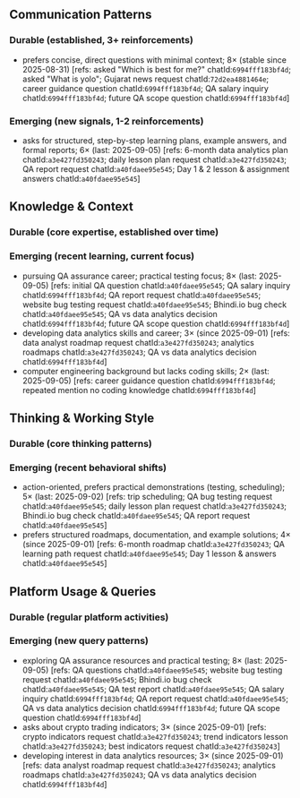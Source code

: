 ## Communication Patterns
### Durable (established, 3+ reinforcements)
- prefers concise, direct questions with minimal context; 8× (stable since 2025-08-31) [refs: asked "Which is best for me?" chatId:`6994fff183bf4d`; asked "What is yolo"; Gujarat news request chatId:`72d2ea4881464e`; career guidance question chatId:`6994fff183bf4d`; QA salary inquiry chatId:`6994fff183bf4d`; future QA scope question chatId:`6994fff183bf4d`]

### Emerging (new signals, 1-2 reinforcements)
- asks for structured, step-by-step learning plans, example answers, and formal reports; 6× (last: 2025-09-05) [refs: 6-month data analytics plan chatId:`a3e427fd350243`; daily lesson plan request chatId:`a3e427fd350243`; QA report request chatId:`a40fdaee95e545`; Day 1 & 2 lesson & assignment answers chatId:`a40fdaee95e545`]

## Knowledge & Context
### Durable (core expertise, established over time)

### Emerging (recent learning, current focus)
- pursuing QA assurance career; practical testing focus; 8× (last: 2025-09-05) [refs: initial QA question chatId:`a40fdaee95e545`; QA salary inquiry chatId:`6994fff183bf4d`; QA report request chatId:`a40fdaee95e545`; website bug testing request chatId:`a40fdaee95e545`; Bhindi.io bug check chatId:`a40fdaee95e545`; QA vs data analytics decision chatId:`6994fff183bf4d`; future QA scope question chatId:`6994fff183bf4d`]
- developing data analytics skills and career; 3× (since 2025-09-01) [refs: data analyst roadmap request chatId:`a3e427fd350243`; analytics roadmaps chatId:`a3e427fd350243`; QA vs data analytics decision chatId:`6994fff183bf4d`]
- computer engineering background but lacks coding skills; 2× (last: 2025-09-05) [refs: career guidance question chatId:`6994fff183bf4d`; repeated mention no coding knowledge chatId:`6994fff183bf4d`]

## Thinking & Working Style
### Durable (core thinking patterns)

### Emerging (recent behavioral shifts)
- action-oriented, prefers practical demonstrations (testing, scheduling); 5× (last: 2025-09-02) [refs: trip scheduling; QA bug testing request chatId:`a40fdaee95e545`; daily lesson plan request chatId:`a3e427fd350243`; Bhindi.io bug check chatId:`a40fdaee95e545`; QA report request chatId:`a40fdaee95e545`]
- prefers structured roadmaps, documentation, and example solutions; 4× (since 2025-09-01) [refs: 6-month roadmap chatId:`a3e427fd350243`; QA learning path request chatId:`a40fdaee95e545`; Day 1 lesson & answers chatId:`a40fdaee95e545`]

## Platform Usage & Queries
### Durable (regular platform activities)

### Emerging (new query patterns)
- exploring QA assurance resources and practical testing; 8× (last: 2025-09-05) [refs: QA questions chatId:`a40fdaee95e545`; website bug testing request chatId:`a40fdaee95e545`; Bhindi.io bug check chatId:`a40fdaee95e545`; QA test report chatId:`a40fdaee95e545`; QA salary inquiry chatId:`6994fff183bf4d`; QA report request chatId:`a40fdaee95e545`; QA vs data analytics decision chatId:`6994fff183bf4d`; future QA scope question chatId:`6994fff183bf4d`]
- asks about crypto trading indicators; 3× (since 2025-09-01) [refs: crypto indicators request chatId:`a3e427fd350243`; trend indicators lesson chatId:`a3e427fd350243`; best indicators request chatId:`a3e427fd350243`]
- developing interest in data analytics resources; 3× (since 2025-09-01) [refs: data analyst roadmap request chatId:`a3e427fd350243`; analytics roadmaps chatId:`a3e427fd350243`; QA vs data analytics decision chatId:`6994fff183bf4d`]